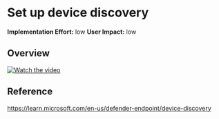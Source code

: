 # Set up device discovery


**Implementation Effort:** low
**User Impact:** low

## Overview
[![Watch the video](https://img.youtube.com/vi/TCDxICrZQa8/hqdefault.jpg)](https://www.youtube.com/embed/TCDxICrZQa8)

## Reference
https://learn.microsoft.com/en-us/defender-endpoint/device-discovery
